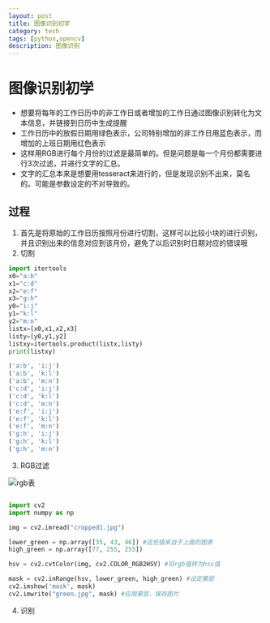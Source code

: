 ```yaml
---
layout: post
title: 图像识别初学
category: tech
tags: [python,opencv]
description: 图像识别
---
```


# 图像识别初学

- 想要将每年的工作日历中的非工作日或者增加的工作日通过图像识别转化为文本信息，并链接到日历中生成提醒
- 工作日历中的放假日期用绿色表示，公司特别增加的非工作日用蓝色表示，而增加的上班日期用红色表示
- 这样用RGB进行每个月份的过滤是最简单的。但是问题是每一个月份都需要进行3次过滤，并进行文字的汇总。
- 文字的汇总本来是想要用tesseract来进行的，但是发现识别不出来，莫名的。可能是参数设定的不对导致的。

## 过程

1.  首先是将原始的工作日历按照月份进行切割，这样可以比较小块的进行识别，并且识别出来的信息对应到该月份，避免了以后识别时日期对应的错误哦
2.  切割

```python
import itertools
x0="a:b"
x1="c:d"
x2="e:f"
x3="g:h"
y0="i:j"
y1="k:l"
y2="m:n"
listx=[x0,x1,x2,x3]
listy=[y0,y1,y2]
listxy=itertools.product(listx,listy)
print(listxy)

('a:b', 'i:j')
('a:b', 'k:l')
('a:b', 'm:n')
('c:d', 'i:j')
('c:d', 'k:l')
('c:d', 'm:n')
('e:f', 'i:j')
('e:f', 'k:l')
('e:f', 'm:n')
('g:h', 'i:j')
('g:h', 'k:l')
('g:h', 'm:n')

```

3. RGB过滤

![rgb表]("./images/tupian/rgb2hsv.jpg")

```python

import cv2
import numpy as np

img = cv2.imread("cropped1.jpg")

lower_green = np.array([35, 43, 46]) #这些值来自于上面的图表
high_green = np.array([77, 255, 255])

hsv = cv2.cvtColor(img, cv2.COLOR_RGB2HSV) #将rgb值转为hsv值

mask = cv2.inRange(hsv, lower_green, high_green) #设定蒙层
cv2.imshow('mask', mask)
cv2.imwrite("green.jpg", mask) #应用蒙层，保存图片

```
4. 识别


